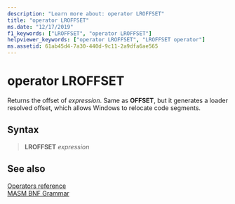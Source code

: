 ```yaml
---
description: "Learn more about: operator LROFFSET"
title: "operator LROFFSET"
ms.date: "12/17/2019"
f1_keywords: ["LROFFSET", "operator LROFFSET"]
helpviewer_keywords: ["operator LROFFSET", "LROFFSET operator"]
ms.assetid: 61ab45d4-7a30-440d-9c11-2a9dfa6ae565
---
```

# operator LROFFSET

Returns the offset of *expression*. Same as **OFFSET**, but it generates a loader resolved offset, which allows Windows to relocate code segments.

## Syntax

> **LROFFSET** *expression*

## See also

[Operators reference](operators-reference.md)\
[MASM BNF Grammar](masm-bnf-grammar.md)
